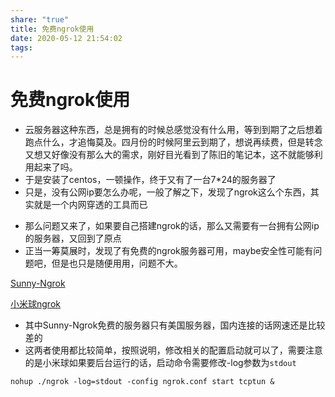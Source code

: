 ```yaml
---
share: "true"
title: 免费ngrok使用
date: 2020-05-12 21:54:02
tags: 
---
```


# 免费ngrok使用

* 云服务器这种东西，总是拥有的时候总感觉没有什么用，等到到期了之后想着跑点什么，才追悔莫及。四月份的时候阿里云到期了，想说再续费，但是转念又想又好像没有那么大的需求，刚好目光看到了陈旧的笔记本，这不就能够利用起来了吗。
* 于是安装了centos，一顿操作，终于又有了一台7*24的服务器了
* 只是，没有公网ip要怎么办呢，一般了解之下，发现了ngrok这么个东西，其实就是一个内网穿透的工具而已

<!--more-->

* 那么问题又来了，如果要自己搭建ngrok的话，那么又需要有一台拥有公网ip的服务器，又回到了原点
* 正当一筹莫展时，发现了有免费的ngrok服务器可用，maybe安全性可能有问题吧，但是也只是随便用用，问题不大。

[Sunny-Ngrok](https://www.ngrok.cc/)

[小米球ngrok](http://ngrok.ciqiuwl.cn/)

* 其中Sunny-Ngrok免费的服务器只有美国服务器，国内连接的话网速还是比较差的
* 这两者使用都比较简单，按照说明，修改相关的配置启动就可以了，需要注意的是小米球如果要后台运行的话，启动命令需要修改-log参数为`stdout` 

```
nohup ./ngrok -log=stdout -config ngrok.conf start tcptun &
```


